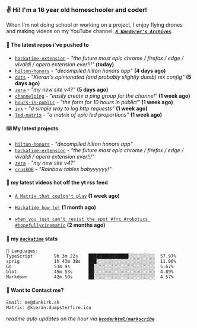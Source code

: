 ### ✌️ Hi! I'm a 16 year old homeschooler and coder!

When I'm not doing school or working on a project, I enjoy flying drones and making videos on my YouTube channel, [**_`A Wanderer's Archives`_**](https://youtube.com/@wanderer.archives).

#### 👷 The latest repos i've pushed to

- [`hackatime-extension`](https://github.com/kcoderhtml/hackatime-extension) - _"the future most epic chrome / firefox / edge / vivaldi / opera extension ever!!!"_ **(today)**
- [`hilton-honors`](https://github.com/kcoderhtml/hilton-honors) - _"decompiled hilton honors app"_ **(4 days ago)**
- [`dots`](https://github.com/kcoderhtml/dots) - _"Kieran's opinionated (and probably slightly dumb) nix config"_ **(5 days ago)**
- [`zera`](https://github.com/kcoderhtml/zera) - _"my new site v4?"_ **(5 days ago)**
- [`channelping`](https://github.com/kcoderhtml/channelping) - _"easily create a ping group for the channel"_ **(1 week ago)**
- [`hours-in-public`](https://github.com/kcoderhtml/hours-in-public) - _"the form for 10 hours in public!"_ **(1 week ago)**
- [`ink`](https://github.com/kcoderhtml/ink) - _"a simple way to log http requests"_ **(1 week ago)**
- [`led-matrix`](https://github.com/kcoderhtml/led-matrix) - _"a matrix of epic led proportions"_ **(1 week ago)**

#### ⌨️ My latest projects

- [`hilton-honors`](https://github.com/kcoderhtml/hilton-honors) - _"decompiled hilton honors app"_
- [`hackatime-extension`](https://github.com/kcoderhtml/hackatime-extension) - _"the future most epic chrome / firefox / edge / vivaldi / opera extension ever!!!"_
- [`zera`](https://github.com/kcoderhtml/zera) - _"my new site v4?"_
- [`crushDB`](https://github.com/kcoderhtml/crushDB) - _"Rainbow tables babyyyyyy!"_

#### 🍿 my latest videos hot off the yt rss feed

- [`A Matrix that couldn't play`](https://www.youtube.com/watch?v=NodwjZF7uZw) **(1 week ago)**

- [`Hackatime how to!`](https://www.youtube.com/watch?v=eKoD9yyr1To) **(1 month ago)**

- [`when you just can't resist the spot #frc #robotics #hopefullycinematic`](https://www.youtube.com/watch?v=Y7SZ_TDleGM) **(2 months ago)**



#### 📡 my [_`hackatime`_](https://waka.hackclub.com) stats

```text
💾 Languages:
TypeScript        9h 3m 22s    ███████████████░░░░░░░░░░  57.97%
sprig             1h 43m 38s   ███░░░░░░░░░░░░░░░░░░░░░░  11.06%
Go                53m 9s       ██░░░░░░░░░░░░░░░░░░░░░░░  5.67%
blot              45m 53s      ██░░░░░░░░░░░░░░░░░░░░░░░  4.89%
Markdown          42m 50s      ██░░░░░░░░░░░░░░░░░░░░░░░  4.57%
```

#### 📮 Want to Contact me?

```text
Email: me@dunkirk.sh
Matrix: @kieran:dumpsterfire.icu
```

_readme auto updates on the hour via [**`kcoderhtml/markscribe`**](https://github.com/kcoderhtml/markscribe)_